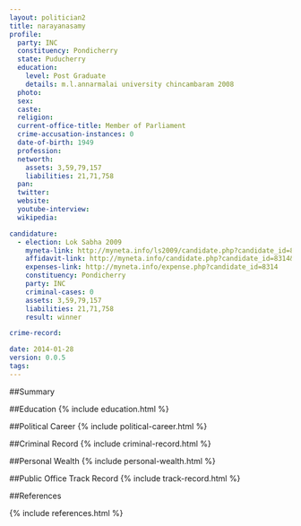 ```yaml
---
layout: politician2
title: narayanasamy
profile: 
  party: INC
  constituency: Pondicherry
  state: Puducherry
  education: 
    level: Post Graduate
    details: m.l.annarmalai university chincambaram 2008
  photo: 
  sex: 
  caste: 
  religion: 
  current-office-title: Member of Parliament
  crime-accusation-instances: 0
  date-of-birth: 1949
  profession: 
  networth: 
    assets: 3,59,79,157
    liabilities: 21,71,758
  pan: 
  twitter: 
  website: 
  youtube-interview: 
  wikipedia: 

candidature: 
  - election: Lok Sabha 2009
    myneta-link: http://myneta.info/ls2009/candidate.php?candidate_id=8314
    affidavit-link: http://myneta.info/candidate.php?candidate_id=8314&scan=original
    expenses-link: http://myneta.info/expense.php?candidate_id=8314
    constituency: Pondicherry 
    party: INC
    criminal-cases: 0
    assets: 3,59,79,157
    liabilities: 21,71,758
    result: winner 

crime-record: 

date: 2014-01-28
version: 0.0.5
tags: 
---
```

##Summary


##Education
{% include education.html %}


##Political Career
{% include political-career.html %}


##Criminal Record
{% include criminal-record.html %}


##Personal Wealth
{% include personal-wealth.html %}


##Public Office Track Record
{% include track-record.html %}


##References


{% include references.html %}